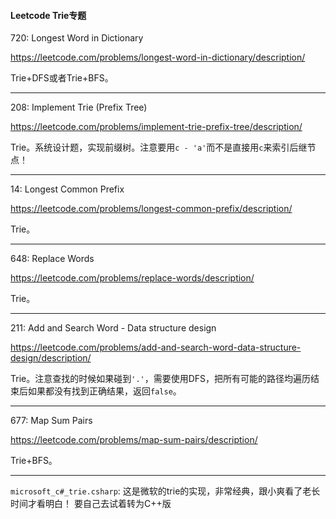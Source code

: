 #### Leetcode Trie专题

720: Longest Word in Dictionary

<https://leetcode.com/problems/longest-word-in-dictionary/description/>

Trie+DFS或者Trie+BFS。

----

208: Implement Trie (Prefix Tree)

https://leetcode.com/problems/implement-trie-prefix-tree/description/

Trie。系统设计题，实现前缀树。注意要用`c - 'a'`而不是直接用`c`来索引后继节点！

----

14: Longest Common Prefix

<https://leetcode.com/problems/longest-common-prefix/description/>

Trie。

----

648: Replace Words

<https://leetcode.com/problems/replace-words/description/>

Trie。

----

211: Add and Search Word - Data structure design

<https://leetcode.com/problems/add-and-search-word-data-structure-design/description/>

Trie。注意查找的时候如果碰到`'.'`，需要使用DFS，把所有可能的路径均遍历结束后如果都没有找到正确结果，返回`false`。

----

677: Map Sum Pairs

<https://leetcode.com/problems/map-sum-pairs/description/>

Trie+BFS。

----

`microsoft_c#_trie.csharp`: 这是微软的trie的实现，非常经典，跟小爽看了老长时间才看明白！
要自己去试着转为C++版
